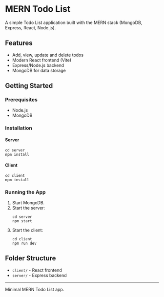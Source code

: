 # MERN Todo List

A simple Todo List application built with the MERN stack (MongoDB, Express, React, Node.js).

## Features

- Add, view, update and delete todos
- Modern React frontend (Vite)
- Express/Node.js backend
- MongoDB for data storage

## Getting Started

### Prerequisites

- Node.js
- MongoDB

### Installation

#### Server

```
cd server
npm install
```

#### Client

```
cd client
npm install
```

### Running the App

1. Start MongoDB.
2. Start the server:
   ```
   cd server
   npm start
   ```
3. Start the client:
   ```
   cd client
   npm run dev
   ```

## Folder Structure

- `client/` - React frontend
- `server/` - Express backend

---

Minimal MERN Todo List app.
